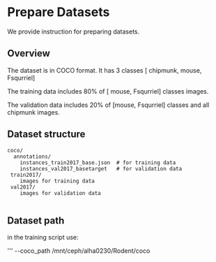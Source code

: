 # Prepare Datasets

We provide instruction for preparing datasets.

## Overview

The dataset is in COCO format. It has 3 classes [ chipmunk, mouse, Fsqurriel]

The training data includes 80% of [ mouse, Fsqurriel] classes images.

The validation data includes 20% of [mouse, Fsqurriel] classes and all chipmunk images.


## Dataset structure

```
coco/
  annotations/
    instances_train2017_base.json  # for training data
    instances_val2017_basetarget   # for validation data
 train2017/
    images for training data
 val2017/
    images for validation data
    
```

## Dataset path

in the training script use: 

'''
--coco_path /mnt/ceph/alha0230/Rodent/coco



